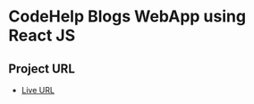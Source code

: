 # CodeHelp Blogs WebApp using React JS


## Project URL

- [Live URL](https://codehelp-blogs-website-react.netlify.app/)




